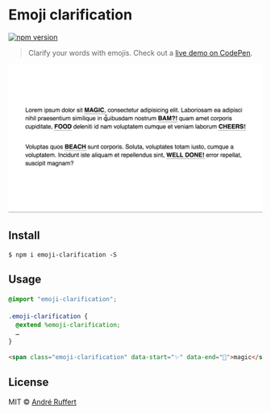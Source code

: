 # Emoji clarification

[![npm version](https://img.shields.io/npm/v/emoji-clarification.svg)](https://www.npmjs.com/package/emoji-clarification)

> Clarify your words with emojis. Check out a [live demo on CodePen](http://codepen.io/andreruffert/pen/EyBKkv).

![](showcase.gif)

## Install

```console
$ npm i emoji-clarification -S
```

## Usage

```scss
@import "emoji-clarification";

.emoji-clarification {
  @extend %emoji-clarification;
  …
}
```

```html
<span class="emoji-clarification" data-start="✨" data-end="🦄">magic</span>
```

## License

MIT © [André Ruffert](http://andreruffert.com)
